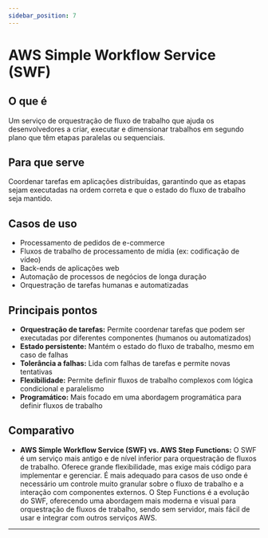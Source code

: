 ```yaml
---
sidebar_position: 7
---
```


# AWS Simple Workflow Service (SWF)

## O que é
Um serviço de orquestração de fluxo de trabalho que ajuda os desenvolvedores a criar, executar e dimensionar trabalhos em segundo plano que têm etapas paralelas ou sequenciais.

## Para que serve
Coordenar tarefas em aplicações distribuídas, garantindo que as etapas sejam executadas na ordem correta e que o estado do fluxo de trabalho seja mantido.

## Casos de uso
- Processamento de pedidos de e-commerce
- Fluxos de trabalho de processamento de mídia (ex: codificação de vídeo)
- Back-ends de aplicações web
- Automação de processos de negócios de longa duração
- Orquestração de tarefas humanas e automatizadas

## Principais pontos
- **Orquestração de tarefas:** Permite coordenar tarefas que podem ser executadas por diferentes componentes (humanos ou automatizados)
- **Estado persistente:** Mantém o estado do fluxo de trabalho, mesmo em caso de falhas
- **Tolerância a falhas:** Lida com falhas de tarefas e permite novas tentativas
- **Flexibilidade:** Permite definir fluxos de trabalho complexos com lógica condicional e paralelismo
- **Programático:** Mais focado em uma abordagem programática para definir fluxos de trabalho

## Comparativo
- **AWS Simple Workflow Service (SWF) vs. AWS Step Functions:** O SWF é um serviço mais antigo e de nível inferior para orquestração de fluxos de trabalho. Oferece grande flexibilidade, mas exige mais código para implementar e gerenciar. É mais adequado para casos de uso onde é necessário um controle muito granular sobre o fluxo de trabalho e a interação com componentes externos. O Step Functions é a evolução do SWF, oferecendo uma abordagem mais moderna e visual para orquestração de fluxos de trabalho, sendo sem servidor, mais fácil de usar e integrar com outros serviços AWS.
---